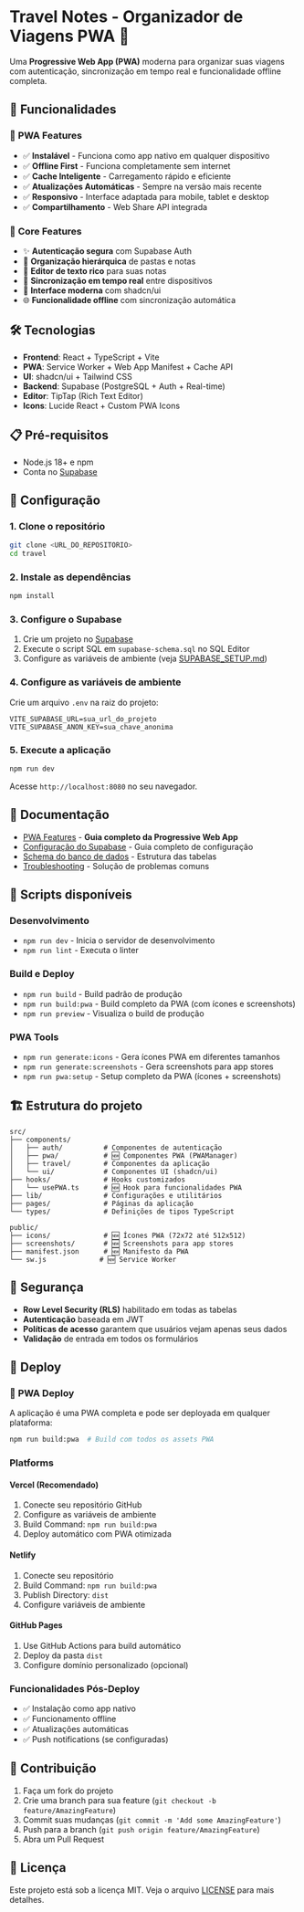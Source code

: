 # Travel Notes - Organizador de Viagens PWA 📱

Uma **Progressive Web App (PWA)** moderna para organizar suas viagens com autenticação, sincronização em tempo real e funcionalidade offline completa.

## 🚀 Funcionalidades

### 📱 **PWA Features**
- ✅ **Instalável** - Funciona como app nativo em qualquer dispositivo
- ✅ **Offline First** - Funciona completamente sem internet
- ✅ **Cache Inteligente** - Carregamento rápido e eficiente
- ✅ **Atualizações Automáticas** - Sempre na versão mais recente
- ✅ **Responsivo** - Interface adaptada para mobile, tablet e desktop
- ✅ **Compartilhamento** - Web Share API integrada

### 🎯 **Core Features**
- ✨ **Autenticação segura** com Supabase Auth
- 📁 **Organização hierárquica** de pastas e notas
- 📝 **Editor de texto rico** para suas notas
- 🔄 **Sincronização em tempo real** entre dispositivos
- 🎨 **Interface moderna** com shadcn/ui
- 🌐 **Funcionalidade offline** com sincronização automática

## 🛠️ Tecnologias

- **Frontend**: React + TypeScript + Vite
- **PWA**: Service Worker + Web App Manifest + Cache API
- **UI**: shadcn/ui + Tailwind CSS
- **Backend**: Supabase (PostgreSQL + Auth + Real-time)
- **Editor**: TipTap (Rich Text Editor)
- **Icons**: Lucide React + Custom PWA Icons

## 📋 Pré-requisitos

- Node.js 18+ e npm
- Conta no [Supabase](https://supabase.com)

## 🚀 Configuração

### 1. Clone o repositório

```bash
git clone <URL_DO_REPOSITORIO>
cd travel
```

### 2. Instale as dependências

```bash
npm install
```

### 3. Configure o Supabase

1. Crie um projeto no [Supabase](https://supabase.com)
2. Execute o script SQL em `supabase-schema.sql` no SQL Editor
3. Configure as variáveis de ambiente (veja [SUPABASE_SETUP.md](./SUPABASE_SETUP.md))

### 4. Configure as variáveis de ambiente

Crie um arquivo `.env` na raiz do projeto:

```env
VITE_SUPABASE_URL=sua_url_do_projeto
VITE_SUPABASE_ANON_KEY=sua_chave_anonima
```

### 5. Execute a aplicação

```bash
npm run dev
```

Acesse `http://localhost:8080` no seu navegador.

## 📖 Documentação

- [PWA Features](./PWA-README.md) - **Guia completo da Progressive Web App**
- [Configuração do Supabase](./SUPABASE_SETUP.md) - Guia completo de configuração
- [Schema do banco de dados](./supabase-schema.sql) - Estrutura das tabelas
- [Troubleshooting](./TROUBLESHOOTING.md) - Solução de problemas comuns

## 🔧 Scripts disponíveis

### **Desenvolvimento**
- `npm run dev` - Inicia o servidor de desenvolvimento
- `npm run lint` - Executa o linter

### **Build e Deploy**
- `npm run build` - Build padrão de produção
- `npm run build:pwa` - Build completo da PWA (com ícones e screenshots)
- `npm run preview` - Visualiza o build de produção

### **PWA Tools**
- `npm run generate:icons` - Gera ícones PWA em diferentes tamanhos
- `npm run generate:screenshots` - Gera screenshots para app stores
- `npm run pwa:setup` - Setup completo da PWA (ícones + screenshots)

## 🏗️ Estrutura do projeto

```
src/
├── components/
│   ├── auth/          # Componentes de autenticação
│   ├── pwa/           # 🆕 Componentes PWA (PWAManager)
│   ├── travel/        # Componentes da aplicação
│   └── ui/            # Componentes UI (shadcn/ui)
├── hooks/             # Hooks customizados
│   └── usePWA.ts      # 🆕 Hook para funcionalidades PWA
├── lib/               # Configurações e utilitários
├── pages/             # Páginas da aplicação
└── types/             # Definições de tipos TypeScript

public/
├── icons/             # 🆕 Ícones PWA (72x72 até 512x512)
├── screenshots/       # 🆕 Screenshots para app stores
├── manifest.json      # 🆕 Manifesto da PWA
└── sw.js             # 🆕 Service Worker
```

## 🔐 Segurança

- **Row Level Security (RLS)** habilitado em todas as tabelas
- **Autenticação** baseada em JWT
- **Políticas de acesso** garantem que usuários vejam apenas seus dados
- **Validação** de entrada em todos os formulários

## 📱 Deploy

### 🚀 **PWA Deploy**
A aplicação é uma PWA completa e pode ser deployada em qualquer plataforma:

```bash
npm run build:pwa  # Build com todos os assets PWA
```

### **Platforms**

#### **Vercel (Recomendado)**
1. Conecte seu repositório GitHub
2. Configure as variáveis de ambiente
3. Build Command: `npm run build:pwa`
4. Deploy automático com PWA otimizada

#### **Netlify**
1. Conecte seu repositório
2. Build Command: `npm run build:pwa`
3. Publish Directory: `dist`
4. Configure variáveis de ambiente

#### **GitHub Pages**
1. Use GitHub Actions para build automático
2. Deploy da pasta `dist` 
3. Configure domínio personalizado (opcional)

### **Funcionalidades Pós-Deploy**
- ✅ Instalação como app nativo
- ✅ Funcionamento offline
- ✅ Atualizações automáticas
- ✅ Push notifications (se configuradas)

## 🤝 Contribuição

1. Faça um fork do projeto
2. Crie uma branch para sua feature (`git checkout -b feature/AmazingFeature`)
3. Commit suas mudanças (`git commit -m 'Add some AmazingFeature'`)
4. Push para a branch (`git push origin feature/AmazingFeature`)
5. Abra um Pull Request

## 📄 Licença

Este projeto está sob a licença MIT. Veja o arquivo [LICENSE](LICENSE) para mais detalhes.
